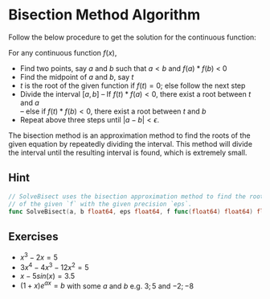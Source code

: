 # Bisection Method Algorithm

Follow the below procedure to get the solution for the continuous function:

For any continuous function $f(x)$,

-   Find two points, say $a$ and $b$ such that $a < b$ and $f(a)* f(b)$ < 0
-   Find the midpoint of $a$ and $b$, say $t$
-   $t$ is the root of the given function if $f(t) = 0$; else follow the next step
-   Divide the interval $[a, b]$ – If $f(t)*f(a) <0$, there exist a root between $t$ and $a$  
    – else if $f(t) *f (b) < 0$, there exist a root between $t$ and $b$
-   Repeat above three steps until $|a-b| < \epsilon$.

The bisection method is an approximation method to find the roots of the given equation by repeatedly dividing the interval. This method will divide the interval until the resulting interval is found, which is extremely small.

## Hint

```go
// SolveBisect uses the bisection approximation method to find the root
// of the given `f` with the given precision `eps`.
func SolveBisect(a, b float64, eps float64, f func(float64) float64) float64
```

## Exercises

- $x^3-2x=5$
- $3x^4-4x^3-12x^2=5$
- $x-5sin(x)=3.5$
- $(1+x)e^{ax}=b$ with some $a$ and $b$ e.g. $3; 5$ and $-2; -8$
